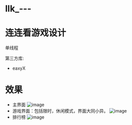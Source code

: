 # llk_---
# 连连看游戏设计
单线程

第三方库:
- eaxyX
# 效果
- 主界面
![image](https://github.com/faithererer/llk_---/assets/104252444/486b21a0-d341-4d89-9a98-b8e8c7363c82)
- 游戏界面：包括限时，休闲模式，界面大同小异。
![image](https://github.com/faithererer/llk_---/assets/104252444/ecbba104-a7a5-4706-b93f-54f1c4cf5701)
- 排行榜
![image](https://github.com/faithererer/llk_---/assets/104252444/787284df-c30c-494e-a990-ff3e559806b9)
